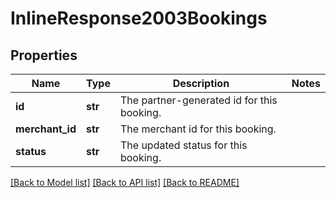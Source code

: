 # InlineResponse2003Bookings

## Properties
Name | Type | Description | Notes
------------ | ------------- | ------------- | -------------
**id** | **str** | The partner-generated id for this booking. | 
**merchant_id** | **str** | The merchant id for this booking. | 
**status** | **str** | The updated status for this booking. | 

[[Back to Model list]](../README.md#documentation-for-models) [[Back to API list]](../README.md#documentation-for-api-endpoints) [[Back to README]](../README.md)

